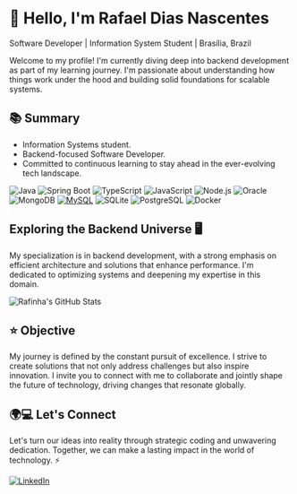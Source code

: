 
# 👋 Hello, I'm Rafael Dias Nascentes

 Software Developer | Information System Student | Brasília, Brazil

Welcome to my profile! I'm currently diving deep into backend development as part of my learning journey. I'm passionate about understanding how things work under the hood and building solid foundations for scalable systems.

## 📚 Summary
- Information Systems student.
- Backend-focused Software Developer.
- Committed to continuous learning to stay ahead in the ever-evolving tech landscape.

 ![Java](https://img.shields.io/badge/Java-%23ED8B00.svg?style=for-the-badge&logo=openjdk&logoColor=white)
 ![Spring Boot](https://img.shields.io/badge/Spring_Boot-6DB33F?style=for-the-badge&logo=spring-boot&logoColor=white) 
 ![TypeScript](https://img.shields.io/badge/-TypeScript-%23007ACC?style=for-the-badge&logo=typescript&logoColor=white)  ![JavaScript](https://img.shields.io/badge/-JavaScript-%23F7DF1E?style=for-the-badge&logo=javascript&logoColor=white) ![Node.js](https://img.shields.io/badge/-Node.js-%23339933?style=for-the-badge&logo=node.js&logoColor=white) ![Oracle](https://img.shields.io/badge/-Oracle-F80000?style=for-the-badge&logo=oracle&logoColor=white) ![MongoDB](https://img.shields.io/badge/-MongoDB-%2347A248?style=for-the-badge&logo=mongodb&logoColor=white) [![MySQL](https://img.shields.io/badge/-MySQL-%234479A1?style=for-the-badge&logo=mysql&logoColor=white)](https://www.mysql.com/) ![SQLite](https://img.shields.io/badge/sqlite-%2307405e.svg?style=for-the-badge&logo=sqlite&logoColor=white) ![PostgreSQL](https://img.shields.io/badge/PostgreSQL-336791?style=for-the-badge&logo=postgresql&logoColor=white) ![Docker](https://img.shields.io/badge/Docker-2496ED?style=for-the-badge&logo=docker&logoColor=white) 


## Exploring the Backend Universe 🖥️
My specialization is in backend development, with a strong emphasis on efficient architecture and solutions that enhance performance. I'm dedicated to optimizing systems and deepening my expertise in this domain.

![Rafinha's GitHub Stats](https://github-readme-stats.vercel.app/api?username=rafamfdias&show_icons=true&theme=github_dark&hide_title=false&hide_rank=false&count_private=true)


## ⭐ Objective
My journey is defined by the constant pursuit of excellence. I strive to create solutions that not only address challenges but also inspire innovation. I invite you to connect with me to collaborate and jointly shape the future of technology, driving changes that resonate globally.

## 🌍💻 Let's Connect
Let's turn our ideas into reality through strategic coding and unwavering dedication. Together, we can make a lasting impact in the world of technology. ⚡

  <a href="https://www.linkedin.com/in/rafamfdias/" target="_blank">
    <img loading="lazy" src="https://img.shields.io/badge/-LinkedIn-%230077B5?style=for-the-badge&logo=linkedin&logoColor=white" alt="LinkedIn">
  </a>
  
  
